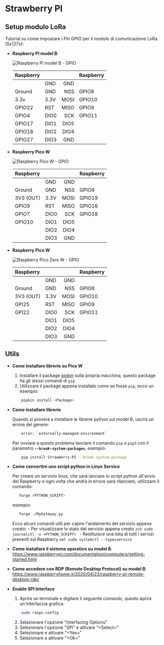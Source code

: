 # Strawberry PI

## Setup modulo LoRa

Tutorial su come impostare i Pin GPIO per il modulo di comunicazione LoRa (Sx127x):

-  **Raspberry PI model B**:

   ![Raspberry PI model B - GPIO](./_imgs/Raspberry_PI_model_b_GPIOs.png)

   | Raspberry |      |      | Raspberry |
   | :-------- | :--- | ---: | --------- |
   |           | GND  |  GND |           |
   | Ground    | GND  |  NSS | GPIO8     |
   | 3.3v      | 3.3V | MOSI | GPIO10    |
   | GPIO22    | RST  | MISO | GPIO9     |
   | GPIO4     | DIO0 |  SCK | GPIO11    |
   | GPIO17    | DIO1 | DIO5 |           |
   | GPIO18    | DIO2 | DIO4 |           |
   | GPIO27    | DIO3 |  GND |           |

-  **Raspberry Pico W**

   ![Raspberry Pico W - GPIO](./_imgs/Raspberry_Pico_W_GPIOs.svg)

   | Raspberry |      |      | Raspberry |
   | :-------- | :--- | ---: | --------- |
   |           | GND  |  GND |           |
   | Ground    | GND  |  NSS | GPIO8     |
   | 3V3 (OUT) | 3.3V | MOSI | GPIO19    |
   | GPIO9     | RST  | MISO | GPIO16    |
   | GPIO7     | DIO0 |  SCK | GPIO18    |
   | GPIO10    | DIO1 | DIO5 |           |
   |           | DIO2 | DIO4 |           |
   |           | DIO3 |  GND |           |

-  **Raspberry Pico W**

   ![Raspberry Pico Zero W - GPIO](./_imgs/Raspberry_Pi_Zero_W_GPIOs.png)

   | Raspberry |      |      | Raspberry |
   | :-------- | :--- | ---: | --------- |
   |           | GND  |  GND |           |
   | Ground    | GND  |  NSS | GPIO8     |
   | 3V3 (OUT) | 3.3V | MOSI | GPIO10    |
   | GPI25     | RST  | MISO | GPIO9     |
   | GPI22     | DIO0 |  SCK | GPIO11    |
   |           | DIO1 | DIO5 |           |
   |           | DIO2 | DIO4 |           |
   |           | DIO3 |  GND |           |

## Utils

-  **Come installare librerie su Pico W**

   1. Installare il package [pipkin](https://pypi.org/project/pipkin/) sulla propria macchina, questo package ha gli stessi comandi di `pip`
   2. Utilizzare il package appena installato come se fosse `pip`, ecco un esempio:

   ```zsh
       pipkin install <Package>
   ```

-  **Come installare librerie**

   Quando si proverà a installare le librerie python sul model B, uscirà un errore del genere:

   ```zsh
       error: `externally-managed-environment`
   ```

   Per ovviare a questo problema lanciare il comando `pip` o `pip3` con il parametro **`--break-system-packages`**, esempio:

   ```zsh
       pip install Strawberry-PI --break-system-package
   ```

-  **Come convertire uno script python in Linux Service**

   Per creare un servizio linux, che sarà lanciare lo script python all'avvio del Raspberry e ogni volta che andrà in errore sarà rilanciato, utilizzare il comando:

   ```zsh
      forge <PYTHON_SCRIPT>
   ```

   esempio:

   ```zsh
      forge ./MyGateway.py
   ```

   Ecco alcuni comandi utili per capire l'andamento del servizio appena creato: - Per visualizzare lo stato del servizio appena creato
   `zsh
    sudo journalctl -u <PYTHON_SCRIPT>
` - Restituisce una lista di tutti i servizi presenti sul Raspberry
   `xml
    sudo systemctl --type=service
`

-  **Come installare il sistema operativo su model B**: https://www.raspberrypi.com/documentation/computers/getting-started.html
-  **Come accedere con RDP (Remote Desktop Protocol) su model B**: https://www.raspberryhome.it/2020/04/23/raspberry-pi-remote-desktop-rdp/

-  **Enable SPI Interface**
   1. Aprire un terminale e digitare il seguente comando, questo aprirà un'interfaccia grafica:
   ```zsh
       sudo raspi-config
   ```
   2. Selezionare l'opzione "Interfacing Options"
   3. Selezionare l'opzione "SPI" e attivare "\<Select\>"
   4. Selezionare e attivare "\<Yes\>"
   5. Selezionare a attivare "\<Ok\>"
